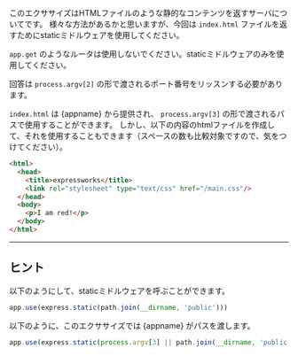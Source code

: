 このエクササイズはHTMLファイルのような静的なコンテンツを返すサーバについてです。
様々な方法があるかと思いますが、今回は `index.html` ファイルを返すためにstaticミドルウェアを使用してください。

`app.get` のようなルータは使用しないでください。staticミドルウェアのみを使用してください。

回答は `process.argv[2]` の形で渡されるポート番号をリッスンする必要があります。

`index.html` は {appname} から提供され、 `process.argv[3]` の形で渡されるパスで使用することができます。
しかし、以下の内容のhtmlファイルを作成して、それを使用することもできます（スペースの数も比較対象ですので、気をつけてください）。

```html
<html>
  <head>
    <title>expressworks</title>
    <link rel="stylesheet" type="text/css" href="/main.css"/>
  </head>
  <body>
    <p>I am red!</p>
  </body>
</html>
```

-----------------------------

## ヒント

以下のようにして、staticミドルウェアを呼ぶことができます。

```js
app.use(express.static(path.join(__dirname, 'public')))
```

以下のように、このエクササイズでは {appname} がパスを渡します。

```js
app.use(express.static(process.argv[3] || path.join(__dirname, 'public')))
```
